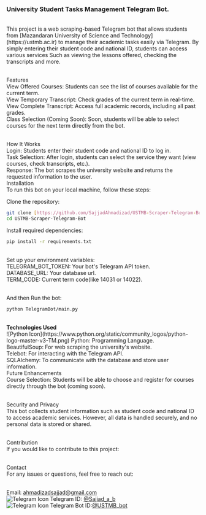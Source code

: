 <h3>University Student Tasks Management Telegram Bot.</h3><br/>
This project is a web scraping-based Telegram bot that allows students from [Mazandaran University of Science and Technology](https://ustmb.ac.ir) to manage their academic tasks easily via Telegram. By simply entering their student code and national ID, students can access various services Such as viewing the lessons offered, checking the transcripts and more.<br/><br/>

Features<br/>
View Offered Courses: Students can see the list of courses available for the current term.<br/>
View Temporary Transcript: Check grades of the current term in real-time.<br/>
View Complete Transcript: Access full academic records, including all past grades.<br/>
Class Selection (Coming Soon): Soon, students will be able to select courses for the next term directly from the bot.<br/><br/>

How It Works<br/>
Login: Students enter their student code and national ID to log in.<br/>
Task Selection: After login, students can select the service they want (view courses, check transcripts, etc.).<br/>
Response: The bot scrapes the university website and returns the requested information to the user.<br/>
Installation<br/>
To run this bot on your local machine, follow these steps:<br/>

Clone the repository:<br/>

```bash
git clone [https://github.com/SajjadAhmadizad/USTMB-Scraper-Telegram-Bot](https://github.com/SajjadAhmadizad/USTMB-Scraper-Telegram-Bot)
cd USTMB-Scraper-Telegram-Bot
```
Install required dependencies:<br/>
```bash
pip install -r requirements.txt
```
<br/>
Set up your environment variables:
<br/>
TELEGRAM_BOT_TOKEN: Your bot's Telegram API token.<br/>
DATABASE_URL: Your database url.<br/>
TERM_CODE: Current term code(like 14031 or 14022).<br/><br/>

And then Run the bot:<br/>
```bash
python TelegramBot/main.py
```
<br/>
<strong>Technologies Used</strong><br/>
![Python Icon](https://www.python.org/static/community_logos/python-logo-master-v3-TM.png)
Python: Programming Language.<br/>
BeautifulSoup: For web scraping the university's website.<br/>
Telebot: For interacting with the Telegram API.<br/>
SQLAlchemy: To communicate with the database and store user information.<br/>
Future Enhancements<br/>
Course Selection: Students will be able to choose and register for courses directly through the bot (coming soon).<br/><br/>

Security and Privacy<br/>
This bot collects student information such as student code and national ID to access academic services. However, all data is handled securely, and no personal data is stored or shared.<br/><br/>

Contribution<br/>
If you would like to contribute to this project:<br/><br/>

Contact<br/>
For any issues or questions, feel free to reach out:<br/><br/>

Email: ahmadizadsajjad@gmail.com<br/>
![Telegram Icon](https://upload.wikimedia.org/wikipedia/commons/8/82/Telegram_logo.svg)
Telegram ID: [@Sajjad_a_b](https://t.me/sajjad_a_b)<br/>
![Telegram Icon](https://upload.wikimedia.org/wikipedia/commons/8/82/Telegram_logo.svg)
Telegram Bot ID:[@USTMB_bot](https://t.me/ustmb_bot)
